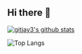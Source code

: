 ## Hi there 👋

[![gitjay3's github stats](https://github-readme-stats.vercel.app/api?username=gitjay3&theme=dark)](https://github.com/gitjay3/github-readme-stats)

![Top Langs](https://github-readme-stats.vercel.app/api/top-langs/?username=gitjay3&layout=compact)
